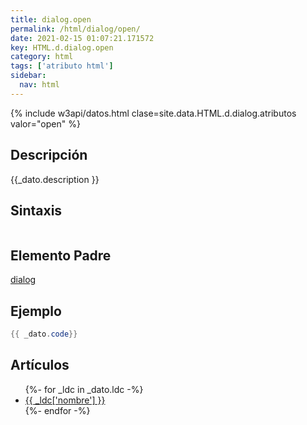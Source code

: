```yaml
---
title: dialog.open
permalink: /html/dialog/open/
date: 2021-02-15 01:07:21.171572
key: HTML.d.dialog.open
category: html
tags: ['atributo html']
sidebar: 
  nav: html
---
```


{% include w3api/datos.html clase=site.data.HTML.d.dialog.atributos valor="open" %}

## Descripción
{{_dato.description }}

## Sintaxis
~~~html
~~~

## Elemento Padre
[dialog](/html/dialog/)

## Ejemplo
~~~java
{{ _dato.code}}
~~~

## Artículos
<ul>
{%- for _ldc in _dato.ldc -%}
   <li>
       <a href="{{_ldc['url'] }}">{{ _ldc['nombre'] }}</a>
   </li>
{%- endfor -%}
</ul>
